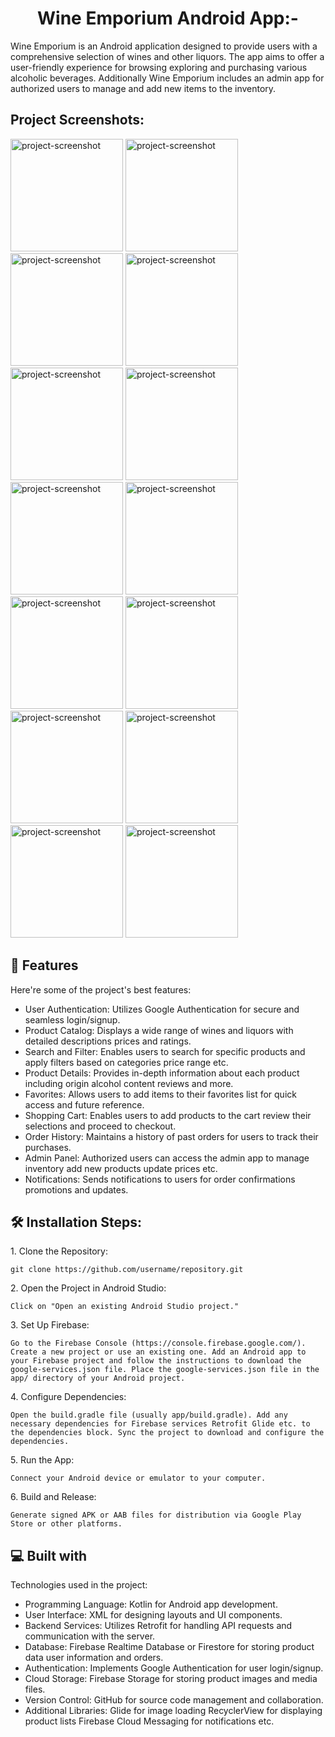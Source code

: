 <h1 align="center" id="title">Wine Emporium Android App:-</h1>

<p id="description">Wine Emporium is an Android application designed to provide users with a comprehensive selection of wines and other liquors. The app aims to offer a user-friendly experience for browsing exploring and purchasing various alcoholic beverages. Additionally Wine Emporium includes an admin app for authorized users to manage and add new items to the inventory.</p>

<h2>Project Screenshots:</h2>

<img src="https://picjj.com/images/2024/05/09/sHy4f.jpg" alt="project-screenshot" width="180" height="180"/>

<img src="https://picjj.com/images/2024/05/09/sHffe.jpg" alt="project-screenshot" width="180" height="180"/>

<img src="https://picjj.com/images/2024/05/09/sHd0a.jpg" alt="project-screenshot" width="180" height="180"/>

<img src="https://picjj.com/images/2024/05/09/sH2mA.jpg" alt="project-screenshot" width="180" height="180/">

<img src="https://picjj.com/images/2024/05/09/sHs4o.jpg" alt="project-screenshot" width="180" height="180/">

<img src="https://picjj.com/images/2024/05/09/sH7U2.jpg" alt="project-screenshot" width="180" height="180/">

<img src="https://picjj.com/images/2024/05/09/sHGdI.jpg" alt="project-screenshot" width="180" height="180/">

<img src="https://picjj.com/images/2024/05/09/sHEnR.jpg" alt="project-screenshot" width="180" height="180/">

<img src="https://picjj.com/images/2024/05/09/sHuGY.jpg" alt="project-screenshot" width="180" height="180/">

<img src="https://picjj.com/images/2024/05/09/sMWwa.jpg" alt="project-screenshot" width="180" height="180/">

<img src="https://picjj.com/images/2024/05/09/sMxKq.jpg" alt="project-screenshot" width="180" height="180/">

<img src="https://picjj.com/images/2024/05/09/sMlDR.jpg" alt="project-screenshot" width="180" height="180/">

<img src="https://picjj.com/images/2024/05/09/sMRPl.jpg" alt="project-screenshot" width="180" height="180/">

<img src="https://picjj.com/images/2024/05/09/sMjNb.jpg" alt="project-screenshot" width="180" height="180/">

  
  
<h2>🧐 Features</h2>

Here're some of the project's best features:

*   User Authentication: Utilizes Google Authentication for secure and seamless login/signup.
*   Product Catalog: Displays a wide range of wines and liquors with detailed descriptions prices and ratings.
*   Search and Filter: Enables users to search for specific products and apply filters based on categories price range etc.
*   Product Details: Provides in-depth information about each product including origin alcohol content reviews and more.
*   Favorites: Allows users to add items to their favorites list for quick access and future reference.
*   Shopping Cart: Enables users to add products to the cart review their selections and proceed to checkout.
*   Order History: Maintains a history of past orders for users to track their purchases.
*   Admin Panel: Authorized users can access the admin app to manage inventory add new products update prices etc.
*   Notifications: Sends notifications to users for order confirmations promotions and updates.

<h2>🛠️ Installation Steps:</h2>

<p>1. Clone the Repository:</p>

```
git clone https://github.com/username/repository.git
```

<p>2. Open the Project in Android Studio:</p>

```
Click on "Open an existing Android Studio project."
```

<p>3. Set Up Firebase:</p>

```
Go to the Firebase Console (https://console.firebase.google.com/). Create a new project or use an existing one. Add an Android app to your Firebase project and follow the instructions to download the google-services.json file. Place the google-services.json file in the app/ directory of your Android project.
```

<p>4. Configure Dependencies:</p>

```
Open the build.gradle file (usually app/build.gradle). Add any necessary dependencies for Firebase services Retrofit Glide etc. to the dependencies block. Sync the project to download and configure the dependencies.
```

<p>5. Run the App:</p>

```
Connect your Android device or emulator to your computer.
```

<p>6. Build and Release:</p>

```
Generate signed APK or AAB files for distribution via Google Play Store or other platforms.
```

  
  
<h2>💻 Built with</h2>

Technologies used in the project:

*   Programming Language: Kotlin for Android app development.
*   User Interface: XML for designing layouts and UI components.
*   Backend Services: Utilizes Retrofit for handling API requests and communication with the server.
*   Database: Firebase Realtime Database or Firestore for storing product data user information and orders.
*   Authentication: Implements Google Authentication for user login/signup.
*   Cloud Storage: Firebase Storage for storing product images and media files.
*   Version Control: GitHub for source code management and collaboration.
*   Additional Libraries: Glide for image loading RecyclerView for displaying product lists Firebase Cloud Messaging for notifications etc.

